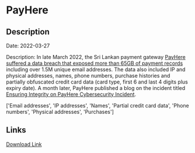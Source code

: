 # PayHere

## Description

Date: 2022-03-27

Description:
In late March 2022, the Sri Lankan payment gateway <a href="https://www.yoshlk.me/technicity/payhere-hack/" target="_blank" rel="noopener">PayHere suffered a data breach that exposed more than 65GB of payment records</a> including over 1.5M unique email addresses. The data also included IP and physical addresses, names, phone numbers, purchase histories and partially obfuscated credit card data (card type, first 6 and last 4 digits plus expiry date). A month later, PayHere published a blog on the incident titled <a href="https://blog.payhere.lk/ensuring-integrity-on-payhere-cybersecurity-incident/" target="_blank" rel="noopener">Ensuring Integrity on PayHere Cybersecurity Incident</a>.


['Email addresses', 'IP addresses', 'Names', 'Partial credit card data', 'Phone numbers', 'Physical addresses', 'Purchases']

## Links

[Download Link](https://link-to.net/1229997/589.666144892859/dynamic/?r=aHR0cHM6Ly93d3cubWVkaWFmaXJlLmNvbS92aWV3L0tqV1p3Q0g4MVlLU1hpNS9wYXloZXJlLmxrL2ZpbGU=)